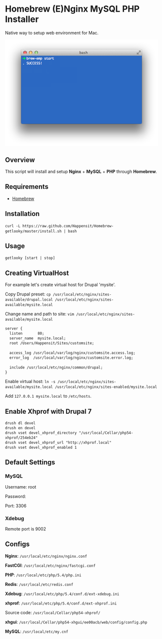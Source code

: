 # Homebrew (E)Nginx MySQL PHP Installer

Native way to setup web environment for Mac.

![brew-emp](brew.png)

## Overview

This script will install and setup **Nginx** + **MySQL** + **PHP** through **Homebrew**.

## Requirements

* [Homebrew](http://mxcl.github.com/homebrew/)
 
## Installation
`curl -L https://raw.github.com/Happensit/Homebrew-getlooky/master/install.sh | bash`

## Usage
`getlooky [start | stop]`

## Creating VirtualHost
For example let's create virtual host for Drupal 'mysite'.

Copy Drupal preset:
`cp /usr/local/etc/nginx/sites-available/drupal.local /usr/local/etc/nginx/sites-available/mysite.local`
    
Change name and path to site: 
`vim /usr/local/etc/nginx/sites-available/mysite.local`
    
    
    server {
      listen       80;
      server_name  mysite.local;
      root /Users/Happensit/Sites/customsite;

      access_log /usr/local/var/log/nginx/customsite.access.log;
      error_log  /usr/local/var/log/nginx/customsite.error.log;

      include /usr/local/etc/nginx/common/drupal;
    }

Enable virtual host:
`ln -s /usr/local/etc/nginx/sites-available/mysite.local /usr/local/etc/nginx/sites-enabled/mysite.local`

Add `127.0.0.1 mysite.local` to `/etc/hosts`.

## Enable Xhprof with Drupal 7

    drush dl devel
    drush en devel
    drush vset devel_xhprof_directory "/usr/local/Cellar/php54-xhprof/254eb24"
    drush vset devel_xhprof_url "http://xhprof.local"
    drush vset devel_xhprof_enabled 1

## Default Settings

### MySQL
Username: root

Password:

Port: 3306

### Xdebug
Remote port is 9002

## Configs

**Nginx**: `/usr/local/etc/nginx/nginx.conf`

**FastCGI**: `/usr/local/etc/nginx/fastcgi.conf`

**PHP**: `/usr/local/etc/php/5.4/php.ini`

**Redis**: `/usr/local/etc/redis.conf`

**Xdebug**: `/usr/local/etc/php/5.4/conf.d/ext-xdebug.ini`

**xhprof**: `/usr/local/etc/php/5.4/conf.d/ext-xhprof.ini`

Source code: `/usr/local/Cellar/php54-xhprof/`

**xhgui**: `/usr/local/Cellar/php54-xhgui/ee00acb/web/config/config.php`

**MySQL**: `/usr/local/etc/my.cnf`
